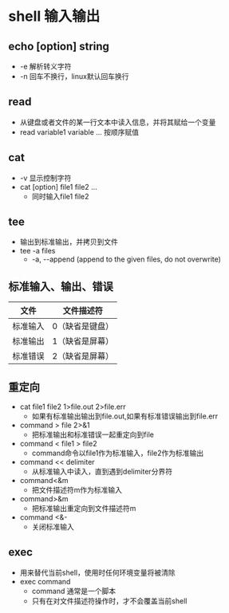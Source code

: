 # shell 输入输出

## echo [option] string

- -e 解析转义字符
- -n 回车不换行，linux默认回车换行

## read

- 从键盘或者文件的某一行文本中读入信息，并将其赋给一个变量
- read variable1 variable ... 按顺序赋值

## cat 

- -v 显示控制字符
- cat [option] file1 file2 ...
    - 同时输入file1 file2

## tee

- 输出到标准输出，并拷贝到文件
- tee -a files
    - -a, --append (append to the given files, do not overwrite)

## 标准输入、输出、错误

文件 |文件描述符
-|:-:
标准输入| 0（缺省是键盘）
标准输出| 1（缺省是屏幕）
标准错误| 2（缺省是屏幕）

## 重定向

- cat file1 file2 1>file.out 2>file.err
    - 如果有标准输出输出到file.out,如果有标准错误输出到file.err
- command > file 2>&1 
    - 把标准输出和标准错误一起重定向到file
- command < file1 > file2
    - command命令以file1作为标准输入，file2作为标准输出
- command << delimiter
    - 从标准输入中读入，直到遇到delimiter分界符
- command<&m 
    - 把文件描述符m作为标准输入
- command>&m
    - 把标准输出重定向到文件描述符m
- command <&-
    - 关闭标准输入

## exec
- 用来替代当前shell，使用时任何环境变量将被清除
- exec command
    - command 通常是一个脚本
    - 只有在对文件描述符操作时，才不会覆盖当前shell